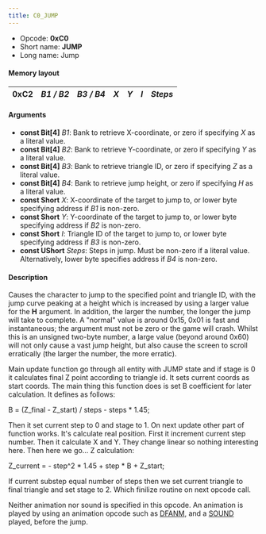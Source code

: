 ```yaml
---
title: C0_JUMP
---
```


-   Opcode: **0xC0**
-   Short name: **JUMP**
-   Long name: Jump

#### Memory layout

| 0xC2 | *B1 / B2* | *B3 / B4* | *X* | *Y* | *I* | *Steps* |
|------|-----------|-----------|-----|-----|-----|---------|

#### Arguments

-   **const Bit\[4\]** *B1*: Bank to retrieve X-coordinate, or zero if specifying *X* as a literal value.
-   **const Bit\[4\]** *B2*: Bank to retrieve Y-coordinate, or zero if specifying *Y* as a literal value.
-   **const Bit\[4\]** *B3*: Bank to retrieve triangle ID, or zero if specifying *Z* as a literal value.
-   **const Bit\[4\]** *B4*: Bank to retrieve jump height, or zero if specifying *H* as a literal value.
-   **const Short** *X*: X-coordinate of the target to jump to, or lower byte specifying address if *B1* is non-zero.
-   **const Short** *Y*: Y-coordinate of the target to jump to, or lower byte specifying address if *B2* is non-zero.
-   **const Short** *I*: Triangle ID of the target to jump to, or lower byte specifying address if *B3* is non-zero.
-   **const UShort** *Steps*: Steps in jump. Must be non-zero if a literal value. Alternatively, lower byte specifies address if *B4* is non-zero.

#### Description

Causes the character to jump to the specified point and triangle ID, with the jump curve peaking at a height which is increased by using a larger value for the **H** argument. In addition, the larger the number, the longer the jump will take to complete. A "normal" value is around 0x15, 0x01 is fast and instantaneous; the argument must not be zero or the game will crash. Whilst this is an unsigned two-byte number, a large value (beyond around 0x60) will not only cause a vast jump height, but also cause the screen to scroll erratically (the larger the number, the more erratic).

Main update function go through all entity with JUMP state and if stage is 0 it calculates final Z point according to triangle id. It sets current coords as start coords. The main thing this function does is set B coefficient for later calculation. It defines as follows:

B = (Z\_final - Z\_start) / steps - steps \* 1.45;

Then it set current step to 0 and stage to 1. On next update other part of function works. It's calculate real position. First it increment current step number. Then it calculate X and Y. They change linear so nothing interesting here. Then here we go... Z calculation:

Z\_current = - step^2 \* 1.45 + step \* B + Z\_start;

If current substep equal number of steps then we set current triangle to final triangle and set stage to 2. Which finilize routine on next opcode call.

Neither animation nor sound is specified in this opcode. An animation is played by using an animation opcode such as [DFANM](A2_DFANM.md), and a [SOUND](F1_SOUND.md) played, before the jump.
